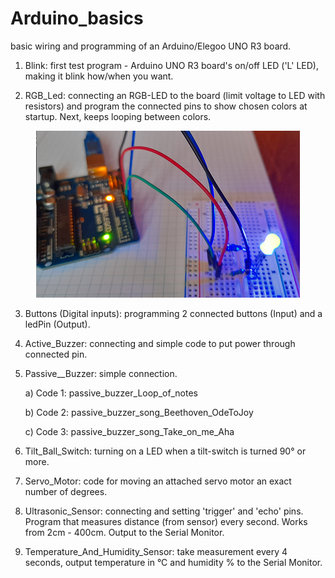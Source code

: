 # Arduino_basics
basic wiring and programming of an Arduino/Elegoo UNO R3 board.



1. Blink: first test program - Arduino UNO R3 board's on/off LED ('L' LED), making it blink how/when you want.

2. RGB_Led: connecting an RGB-LED to the board (limit voltage to LED with resistors) and program the connected pins to show chosen colors at startup.  Next, keeps looping between colors.

<p align="center">
  <img src="https://github.com/CityTropes/Arduino_basics/blob/adc775e7ae417fe651b5e3db47e7af85b4a961ac/media/rgb_connected.png" />
</p>

3. Buttons (Digital inputs): programming 2 connected buttons (Input) and a ledPin (Output).

4. Active_Buzzer: connecting and simple code to put power through connected pin.

5. Passive__Buzzer: simple connection. 

    a) Code 1: passive_buzzer_Loop_of_notes
    
    b) Code 2: passive_buzzer_song_Beethoven_OdeToJoy
    
    c) Code 3: passive_buzzer_song_Take_on_me_Aha 
      
6. Tilt_Ball_Switch: turning on a LED when a tilt-switch is turned 90° or more.

7. Servo_Motor: code for moving an attached servo motor an exact number of degrees.

8. Ultrasonic_Sensor: connecting and setting 'trigger' and 'echo' pins. Program that measures distance (from sensor) every second. Works from 2cm - 400cm. Output to the Serial Monitor.

9. Temperature_And_Humidity_Sensor: take measurement every 4 seconds, output temperature in °C and humidity % to the Serial Monitor.
